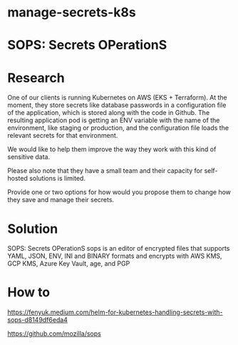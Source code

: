 # manage-secrets-k8s

# SOPS: Secrets OPerationS
# Research 
One of our clients is running Kubernetes on AWS (EKS + Terraform). At the moment, they store secrets like database passwords in a configuration file of the application, which is stored along with the code in Github. The resulting application pod is getting an ENV variable with the name of the environment, like staging or production, and the configuration file loads the relevant secrets for that environment.

We would like to help them improve the way they work with this kind of sensitive data.

Please also note that they have a small team and their capacity for self-hosted solutions is limited.

Provide one or two options for how would you propose them to change how they save and manage their secrets.

# Solution 
SOPS: Secrets OPerationS
sops is an editor of encrypted files that supports YAML, JSON, ENV, INI and BINARY formats and encrypts with AWS KMS, GCP KMS, Azure Key Vault, age, and PGP

# How to
https://fenyuk.medium.com/helm-for-kubernetes-handling-secrets-with-sops-d8149df6eda4

https://github.com/mozilla/sops